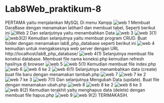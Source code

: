 # Lab8Web_praktikum-8
PERTAMA yaitu menjalankan MySQL Di menu Xampp
![web 1](https://user-images.githubusercontent.com/56400200/120879722-92761580-c5ef-11eb-9052-0b193b497600.PNG)
Membuat DaraBase dengan menamakan latihan1 dan membuat tabel, Seperti berikut ini
![Web 2](https://user-images.githubusercontent.com/56400200/120879816-48d9fa80-c5f0-11eb-94d1-cd28c11dacd9.PNG)
Dan selanjutnya yaitu menambahkan Data
![web 3](https://user-images.githubusercontent.com/56400200/120879866-b128dc00-c5f0-11eb-989e-c3abfebfa2ff.PNG)
![web 3(1)](https://user-images.githubusercontent.com/56400200/120879907-e9c8b580-c5f0-11eb-9481-10ae1fcbc22c.png)
![web3(2)](https://user-images.githubusercontent.com/56400200/120879933-1c72ae00-c5f1-11eb-903c-3bc1f3107926.PNG)
Kemudian selanjutnya yaitu membuat program CRUD. Buat folder dengan menamakan lab8_php_database seperti berikut ini
![web 4](https://user-images.githubusercontent.com/56400200/120879999-9d31aa00-c5f1-11eb-94a2-aa58c88fc5ea.PNG)
kemudian untuk mengaksesnya web server dengan URL http://localhost/lab8_php_database/
![web 4(1)](https://user-images.githubusercontent.com/56400200/120880129-8e97c280-c5f2-11eb-91c5-b9903ebd0637.PNG)
Selanjutnya membuat file koneksi database. Membuat file nama koneksi.php kemudian refresh hasilnya di browser
![web 5](https://user-images.githubusercontent.com/56400200/120880186-e6cec480-c5f2-11eb-83ae-832826e21273.PNG)
![web 5(1)](https://user-images.githubusercontent.com/56400200/120880209-09f97400-c5f3-11eb-97d3-ddd86b10c284.PNG)
Kemudian membuat file index.php
![web 6](https://user-images.githubusercontent.com/56400200/120880254-6a88b100-c5f3-11eb-9e14-e7e43981c775.png)
![web 6 ke 2](https://user-images.githubusercontent.com/56400200/120880270-9146e780-c5f3-11eb-9bd7-5f7141847777.png)
![web 6(1)](https://user-images.githubusercontent.com/56400200/120880279-b3406a00-c5f3-11eb-8868-c34e8335b9eb.png)
Selanjutnya menambahkan data (create) buat file baru dengan menamakan tambah.php
![web 7](https://user-images.githubusercontent.com/56400200/120880321-0b776c00-c5f4-11eb-9ed1-dd34daffb4f9.png)
![web 7 ke 2](https://user-images.githubusercontent.com/56400200/120880413-92c4df80-c5f4-11eb-9cc5-f26d6421d700.png)
![web 7 ke 3](https://user-images.githubusercontent.com/56400200/120880457-e46d6a00-c5f4-11eb-89c1-e246250e840e.png)
![web 7(1)](https://user-images.githubusercontent.com/56400200/120880579-bb010e00-c5f5-11eb-95e6-3509e487eb5c.png)
Dan selanjutnya Mengubah Data (update). Buat file dengan menamakan ubah.php
![web 8](https://user-images.githubusercontent.com/56400200/120880711-21862c00-c5f6-11eb-8682-ec2fe1a849fd.png)
![web 8 ke 2](https://user-images.githubusercontent.com/56400200/120880738-48dcf900-c5f6-11eb-8d72-004a41783f86.png)
![web 8 ke 3](https://user-images.githubusercontent.com/56400200/120880769-71fd8980-c5f6-11eb-995c-de1ba0016f71.png)
![web 8(2)](https://user-images.githubusercontent.com/56400200/120880798-9fe2ce00-c5f6-11eb-876f-867e28d63010.png)
Kemudian terakhit yaitu menghapus data (delete) dengan membuat file hapus.php
![web 9](https://user-images.githubusercontent.com/56400200/120880844-fa7c2a00-c5f6-11eb-81fe-38ef95f87315.png)
![web 9(2)](https://user-images.githubusercontent.com/56400200/120880885-4af38780-c5f7-11eb-9604-3f2fbb62bea6.png)
TERIMAKASIH.

















